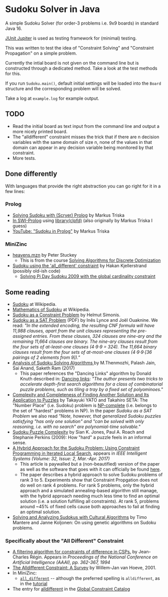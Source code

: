 # Sudoku Solver in Java

A simple Sudoku Solver (for order-3 problems i.e. 9x9 boards) in standard Java 16.

[JUnit Jupiter](https://junit.org/junit5/docs/current/user-guide/) is used as testing framework for (minimal) testing.

This was written to test the idea of "Constraint Solving" and "Constraint Propagation" on a simple problem.

Currently the intial board is not given on the command line but is constructed through a dedicated method. Take a look at the test methods for this.

If you run `Sudoku.main()`, default initial settings will be loaded into the `Board` structure and the corresponding problem will be solved.

Take a log at `example.log` for example output.

## TODO

- Read the initial board as text input from the command line and output a more nicely printed board.
- The "alldifferent" constraint misses the trick that if there are n decision variables with the same domain of size n, none of the values
  in that domain can appear in any decision variable being monitored by that constraint. 
- More tests.

## Done differently

With languages that provide the right abstraction you can go right for it in a few lines:

### Prolog

   * [Solving Sudoku with (Scryer) Prolog](https://www.metalevel.at/sudoku/) by Markus Triska
   * [In SWI-Prolog](https://www.swi-prolog.org/pldoc/man?section=clpfd-sudoku) using [library(clpfd)](https://www.swi-prolog.org/pldoc/man?section=clpfd) (also originally by Markus Triska I guess)
   * [YouTube: "Sudoku in Prolog"](https://www.youtube.com/watch?v=5KUdEZTu06o) by Markus Triska 

### MiniZinc
   
   * [heavens.mzn](https://github.com/MiniZinc/specialization-examples/blob/master/CP/heavens/heavens.mzn) by Peter Stuckey
      * This is from the course [Solving Algorithms for Discrete Optimization](https://www.coursera.org/learn/solving-algorithms-discrete-optimization)
   * [Sudoku using the 'all_different' constraint](https://github.com/hakank/hakank/blob/master/minizinc/sudoku_alldifferent.mzn) by Hakan Kjellerstrand (possibly old-ish code)
      * [Solving Pi Day Sudoku 2009 with the global cardinality constraint](http://www.hakank.org/constraint_programming_blog/2009/03/solving_pi_day_sudoku_2009_wit.html) 

## Some reading

   * [Sudoku](https://en.wikipedia.org/wiki/Sudoku) at Wikipedia.
   * [Mathematics of Sudoku](https://en.wikipedia.org/wiki/Mathematics_of_Sudoku) at Wikipedia.   
   * [Sudoku as a Constraint Problem](https://citeseerx.ist.psu.edu/viewdoc/summary?doi=10.1.1.88.2964) by Helmut Simonis.
   * [Sudoku as a SAT Problem](http://sat.inesc-id.pt/~ines/publications/aimath06.pdf) (PDF) by Inês Lynce and Joël Ouaknine. We read:
     _"In the extended encoding, the resulting CNF formula will have 11,988 clauses, apart from the unit clauses representing
     the pre-assigned entries. From these clauses, 324 clauses are nine-ary and the remaining 11,664 clauses are binary.
     The nine-ary clauses result from the four sets of at-least-one clauses (4⋅9⋅9 = 324). The 11,664 binary clauses
     result from the four sets of at-most-one clauses (4⋅9⋅9·[36 pairings of 2 elements from 9])."_
   * [Analysis of Sudoku Solving Algorithms ](http://www.enggjournals.com/ijet/docs/IJET17-09-03-043.pdf) by
     M.Thenmozhi, Palash Jain, Sai Anand, Saketh Ram (2017)
      * This paper references the "Dancing Links" algorithm by Donald Knuth described in:
        [Dancing links](https://arxiv.org/abs/cs/0011047): _"The author presents two tricks to accelerate depth-first
        search algorithms for a class of combinatorial puzzle problems, such as tiling a tray by a fixed set of polyominoes."_
   * [Complexity and Completeness of Finding Another Solution and Its Application to Puzzles](https://www-imai.is.s.u-tokyo.ac.jp/~yato/data2/SIGAL87-2.pdf) 
      by Takayuki YATO and Takahiro SETA: The "Number Place" (i.e. Sudoku) problem is [NP-complete](https://www.scottaaronson.com/democritus/lec6.html) 
      (i.e. belongs to the set of "hardest" problems in NP). In the paper _Sudoku as a SAT Problem_ we also read _"Note, however, that 
      generalized Sudoku puzzles satisfying "has only one solution" and "can be solved with only reasoning, i.e. with no search" are 
      polynomial-time solvable."_ 
   * [Sudoku Puzzle Complexity](https://www.researchgate.net/publication/264572573_Sudoku_Puzzle_Complexity) by Sian K. Jones, 
     Paul A. Roach and Stephanie Perkins (2009): How "hard" a puzzle feels in an informal sense.
   * [A Hybrid Approach for the Sudoku Problem: Using Constraint Programming in Iterated Local Search](https://ieeexplore.ieee.org/document/7887637), 
     appears in _IEEE Intelligent Systems (Volume: 32, Issue: 2, Mar.-Apr. 2017)_ 
      * This article is paywalled but a (non-beautified) version of the paper as well as the software that goes with it can
        officially be found [here](https://www.dbai.tuwien.ac.at/research/project/arte/sudoku/). 
      * The paper describes a hybrid approach to solve Sudoku problems of rank 3 to 5. Experiments show that Constraint Propgation does not do well
        on rank 4 problems. For rank 5 problems, only the hybrid approach and a simulated annealing-based algorithm still manage, with the hybrid
        approach needing much less time to find an optimal solution (i.e. a solution fulfilling all constraints). At rank 5, problems around ~45%
        of fixed cells cause both approaches to fail at finding an optimal solution.
   * [Solving and Analyzing Sudokus with Cultural Algorithms](https://www.researchgate.net/publication/224330246_Solving_and_Analyzing_Sudokus_with_Cultural_Algorithms) by Timo Mantere and Janne Koljonen: On using genetic algorithms on Sudoku problems.

### Specifically about the "All Different" Constraint

   * [A filtering algorithm for constraints of difference in CSPs.](https://aaai.org/Papers/AAAI/1994/AAAI94-055.pdf) by Jean-Charles Régin.
     Appears in _Proceedings of the National Conference on Artificial Intelligence (AAAI), pp. 362-367, 1994_
   * [The Alldifferent Constraint: A Survey](http://citeseerx.ist.psu.edu/viewdoc/summary?doi=10.1.1.104.8388) by Willem-Jan van Hoeve, 2001.
   * In MiniZinc:
     * [`all_different`](https://www.minizinc.org/doc-2.5.5/en/lib-globals.html?highlight=all_different#index-29) -- although the preferred spelling is `alldifferent`, as in the [tutorial](https://www.minizinc.org/doc-2.5.5/en/predicates.html?highlight=alldifferent)
   * The entry for [alldifferent](http://sofdem.github.io/gccat/gccat/Calldifferent.html) in the [Global Constraint Catalog](http://sofdem.github.io/gccat/gccat/)
